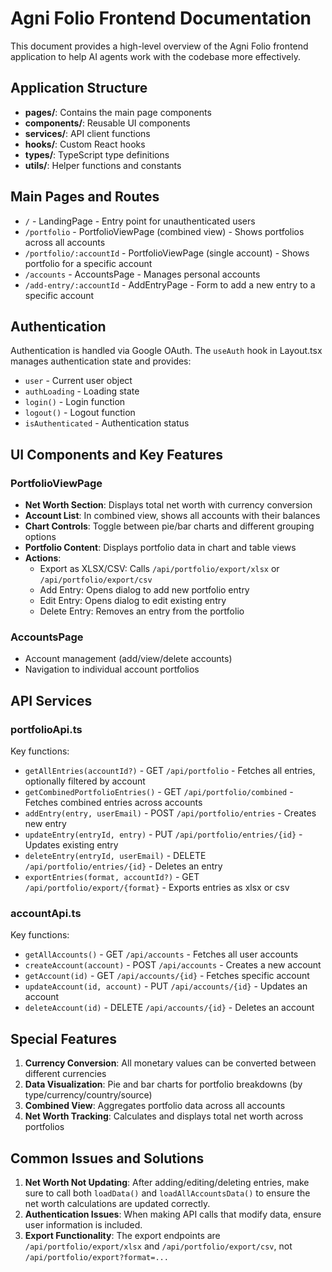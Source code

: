 # Agni Folio Frontend Documentation

This document provides a high-level overview of the Agni Folio frontend application to help AI agents work with the codebase more effectively.

## Application Structure

- **pages/**: Contains the main page components
- **components/**: Reusable UI components
- **services/**: API client functions
- **hooks/**: Custom React hooks
- **types/**: TypeScript type definitions
- **utils/**: Helper functions and constants

## Main Pages and Routes

- `/` - LandingPage - Entry point for unauthenticated users
- `/portfolio` - PortfolioViewPage (combined view) - Shows portfolios across all accounts
- `/portfolio/:accountId` - PortfolioViewPage (single account) - Shows portfolio for a specific account
- `/accounts` - AccountsPage - Manages personal accounts
- `/add-entry/:accountId` - AddEntryPage - Form to add a new entry to a specific account

## Authentication

Authentication is handled via Google OAuth. The `useAuth` hook in Layout.tsx manages authentication state and provides:

- `user` - Current user object
- `authLoading` - Loading state
- `login()` - Login function
- `logout()` - Logout function
- `isAuthenticated` - Authentication status

## UI Components and Key Features

### PortfolioViewPage

- **Net Worth Section**: Displays total net worth with currency conversion
- **Account List**: In combined view, shows all accounts with their balances
- **Chart Controls**: Toggle between pie/bar charts and different grouping options
- **Portfolio Content**: Displays portfolio data in chart and table views
- **Actions**:
  - Export as XLSX/CSV: Calls `/api/portfolio/export/xlsx` or `/api/portfolio/export/csv`
  - Add Entry: Opens dialog to add new portfolio entry
  - Edit Entry: Opens dialog to edit existing entry
  - Delete Entry: Removes an entry from the portfolio

### AccountsPage

- Account management (add/view/delete accounts)
- Navigation to individual account portfolios

## API Services

### portfolioApi.ts

Key functions:
- `getAllEntries(accountId?)` - GET `/api/portfolio` - Fetches all entries, optionally filtered by account
- `getCombinedPortfolioEntries()` - GET `/api/portfolio/combined` - Fetches combined entries across accounts
- `addEntry(entry, userEmail)` - POST `/api/portfolio/entries` - Creates new entry
- `updateEntry(entryId, entry)` - PUT `/api/portfolio/entries/{id}` - Updates existing entry
- `deleteEntry(entryId, userEmail)` - DELETE `/api/portfolio/entries/{id}` - Deletes an entry
- `exportEntries(format, accountId?)` - GET `/api/portfolio/export/{format}` - Exports entries as xlsx or csv

### accountApi.ts

Key functions:
- `getAllAccounts()` - GET `/api/accounts` - Fetches all user accounts
- `createAccount(account)` - POST `/api/accounts` - Creates a new account
- `getAccount(id)` - GET `/api/accounts/{id}` - Fetches specific account
- `updateAccount(id, account)` - PUT `/api/accounts/{id}` - Updates an account
- `deleteAccount(id)` - DELETE `/api/accounts/{id}` - Deletes an account

## Special Features

1. **Currency Conversion**: All monetary values can be converted between different currencies
2. **Data Visualization**: Pie and bar charts for portfolio breakdowns (by type/currency/country/source)
3. **Combined View**: Aggregates portfolio data across all accounts
4. **Net Worth Tracking**: Calculates and displays total net worth across portfolios

## Common Issues and Solutions

1. **Net Worth Not Updating**: After adding/editing/deleting entries, make sure to call both `loadData()` and `loadAllAccountsData()` to ensure the net worth calculations are updated correctly.
2. **Authentication Issues**: When making API calls that modify data, ensure user information is included.
3. **Export Functionality**: The export endpoints are `/api/portfolio/export/xlsx` and `/api/portfolio/export/csv`, not `/api/portfolio/export?format=...`
